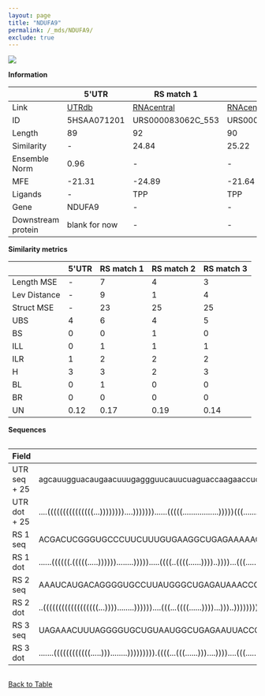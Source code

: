 ```yaml
---
layout: page
title: "NDUFA9"
permalink: /_mds/NDUFA9/
exclude: true
---
```




![](../../alns_9.28.22/aln_5HSAA071201_0.932.png?raw=true)


**Information**

| | 5'UTR       | RS match 1   | RS match 2  | RS match 3 |
| ---- | ----------- | ----------- | ----------- | ----------- |
| Link | <a href="http://utrdb.ba.itb.cnr.it/getutr/5HSAA071201/1" target="_blank" rel="noopener noreferrer">UTRdb</a>   | <a href="https://rnacentral.org/rna/URS000083062C/553" target="_blank" rel="noopener noreferrer">RNAcentral</a>     |<a href="https://rnacentral.org/rna/URS0000DB5ADD/1986854" target="_blank" rel="noopener noreferrer">RNAcentral</a>  | <a href="https://rnacentral.org/rna/URS0000AB8663/50743" target="_blank" rel="noopener noreferrer">RNAcentral</a>   |
| ID | 5HSAA071201     | URS000083062C_553     | URS0000DB5ADD_1986854     | URS0000AB8663_50743     |
| Length | 89     |  92    | 90   |  91    |
| Similarity | - | 24.84 | 25.22 | 25.82 |
| Ensemble Norm | 0.96 | - | - | - |
| MFE | -21.31 | -24.89 | -21.64 | -17.66 |
| Ligands | - | TPP | TPP | TPP |
| Gene | NDUFA9 | - | - | - |
| Downstream protein | blank for now    |    -    | -  | - |


**Similarity metrics**

| | 5'UTR       | RS match 1   | RS match 2  | RS match 3 |
| ---- | ----------- | ----------- | ----------- | ----------- |
| Length MSE | - | 7 | 4 | 3 |
| Lev Distance | - | 9 | 1 | 4 |
| Struct MSE | - | 23 | 25 | 25 |
| UBS| 4 | 6 | 4 | 5 |
| BS | 0 | 0 | 1 | 0 |
| ILL | 0 | 1 | 1 | 1 |
| ILR | 1 | 2 | 2 | 2 |
| H | 3 | 3 | 2 | 3 |
| BL | 0 | 1 | 0 | 0 |
| BR | 0 | 0 | 0 | 0 |
| UN | 0.12 | 0.17 | 0.19 | 0.14 |

**Sequences**


<div style="overflow-x:auto;">

<table>
<colgroup>
<col width="30%" />
<col width="70%" />
</colgroup>
<thead>
<tr class="header">
<th>Field</th>
<th>Description</th>
</tr>
</thead>
<tbody>
<tr>
<td markdown="span">UTR seq + 25 </td>
<td markdown="span"> agcauugguacaugaacuuugaggguucauucuaguaccaagaaccucagucaaugaaaaagaaATGGCGGCTGCCGCACAATCCCGGG </td>
</tr>
<tr>
<td markdown="span">UTR dot + 25  </td>
<td markdown="span"> ....(((((((((((((((...))))))))....)))))))......(((((.................)))))(((........))).
</td>
</tr>


<tr>
<td markdown="span">RS 1 seq </td>
<td markdown="span"> ACGACUCGGGUGCCCUUCUUUGUGAAGGCUGAGAAAAACCCGUAUUACCUGAUCUGGAUAAUGCCAGCGUAGGGAAGUCUGAUGCCUGACCG
</td>
</tr>


<tr>
<td markdown="span">RS 1 dot </td>
<td markdown="span"> ......((((((.(((((.....))))))........))))).....((((..((((......))))..))))...(((........)))..
</td>
</tr>


<tr>
<td markdown="span">RS 2 seq </td>
<td markdown="span"> AAAUCAUGACAGGGGUGCCUUAUGGGCUGAGAUAAACCCUUUUAACCUGAUCCAGAUAAUGCUGGCGGAGGAAGUCAUGAUGAAUUUCUU
</td>
</tr>


<tr>
<td markdown="span">RS 2 dot </td>
<td markdown="span"> ..((((((((((((((((((...))))........))))))....(((...((((......))))...)))..)))))))).........
</td>
</tr>


<tr>
<td markdown="span">RS 3 seq </td>
<td markdown="span"> UAGAAACUUUAGGGGUGCUGUAAUGGCUGAGAAUUACCCUUAGAACCUGAAACCGAUAAUGCGGGCGAUAGGGAAAAGUGUUACAUAGCUC
</td>
</tr>


<tr>
<td markdown="span">RS 3 dot </td>
<td markdown="span"> .......((((((((((((.....)))........))))))))).((((...(((......)))....))))....(((........))).
</td>
</tr>

</tbody>
</table>


</div>


[Back to Table](../../display)
